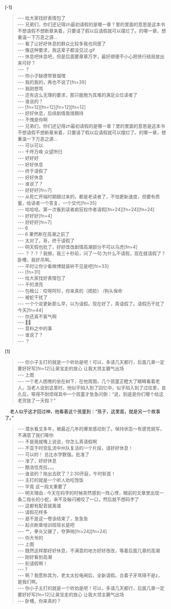 
[-1] 
>--- 给大家找好表情包了<br>
>--- 兄弟们，你们还记得zh最初请假的是哪一章？里的里面的意思是这本书不想请假不想断章来着，只要请了假以后请假就可以摆烂了。的哪一章，想重温一下万恶之源…<br>
>--- 看了让好好休息的群众比较多我也同感了<br>
>--- 像这种要求，我这辈子都没见过.gif<br>
>--- 休息吧休息吧，但是后面要章章万字，最好顺便不小心把侠行结局放出来可好？<br>
>--- ？<br>
>--- 你小子缺德带冒烟嘿<br>
>--- 我的我的，再也不说了[fn=39]<br>
>--- 我刚想骂<br>
>--- 还有这么无理的要求，那只能勉为其难的满足众位读者了<br>
>--- 谁说的？<br>
>--- [fn=12][fn=12][fn=12][fn=12]<br>
>--- 好好休息，后续剧情我很期待<br>
>--- 不愧是你啊<br>
>--- 兄弟们，你们还记得zh最初请假的是哪一章？里的里面的意思是这本书不想请假不想断章来着，只要请了假以后请假就可以摆烂了。的哪一章，想重温一下万恶之源…<br>
>--- 可以可以<br>
>--- 千呼万唤 众望所归<br>
>--- 好好好<br>
>--- 好好休息<br>
>--- 终于请假了<br>
>--- 好好休息<br>
>--- 谁说了？<br>
>--- 好好好[fn=7]<br>
>--- 从死亡开端时期跟过来的，都是老读者了，不怕更新速度，但要有质量，给读者一个答复，一个交代[fn=35]<br>
>--- 哈哈哈，第一次看到读者疯狂权作者请假[fn=24][fn=24][fn=24]<br>
>--- 好好好[fn=4]<br>
>--- 好好好[fn=7]<br>
>--- 6<br>
>--- 6   果然断在高潮之前了<br>
>--- 太对了，哥，终于请假了<br>
>--- 明天假也批了，好好改改剧情高潮部分不可以马虎[fn=4]<br>
>--- ？？？？我擦，我三十秒前，问了一句:为什么不请假，现在就请假了？卧槽，我好吊啊。<br>
>--- 平时让你少看微博就装听不见是吧[fn=33]<br>
>--- [fn=31]<br>
>--- 给大家找好表情包了<br>
>--- 干的漂亮<br>
>--- 包租公：哎呀阿珍，你来真的（捂脸）    /狗头保命<br>
>--- 被蛇干扰了<br>
>--- 一个个说更新那么早，以为请假。现在好了，真请假了。请假历干扰了今天[fn=44]<br>
>--- 你还真不客气啊<br>
>--- 👿👿<br>
>--- 意料之中的事<br>
>--- 谁说了？<br>
>--- ？<br>

[1] 
>--- 你小子主打的就是一个听劝是吧！可以，多请几天都行，后面几章一定要好好写[fn=12]让昊宝走的放心 让我大领主霸气出场<br>
>--- 上图<br>
>--- 一个老人困倦的坐在树下，在他周围，几个孩童正瞪大了眼睛看着老人，当老人说到这里时，他似乎陷入到了回忆中，似乎陷入到了过往里，良久后，等得不耐烦得其中一个孩童才急急问倒：“说，到底是你们哪个给这老货放了一天假？”

    老人似乎这才回过神，他看着这个孩童到：“孩子，这里面，就是另一个故事了。”<br>
>--- 潜水看文多年，被最近几年的爆发感动到了。保持状态～有感觉就写，不满意了我们等你<br>
>--- 不是我就嘴上说说，你怎么真请假啊<br>
>--- 不亚于时空乱流中州队复活的一个片段，请好好休息！<br>
>--- 可以的！ 总比水字数强。批准了<br>
>--- 准了，好好休息<br>
>--- 酷洛恰克拉。。。<br>
>--- 谁说的？拖出去砍了？2:30开庭，午时斩首！<br>
>--- 主打的就是一个听人劝吃饱饭<br>
>--- 毕竟 这一段太重要了<br>
>--- 明天理由 : 今天在码字的时候突然感到一阵心悸，眼前的文章里出现一条二指长的小蛇，来不及躲闪被咬了一口，然后就不想码字了<br>
>--- 这都有配音就离谱<br>
>--- 请假花样多<br>
>--- 是不是这一卷该结束了，急急急<br>
>--- 起点断章培训班班长是吧<br>
>--- 艹，拳头又硬了，夺笋呐[fn=24][fn=24]<br>
>--- 你大爷的<br>
>--- 上图<br>
>--- 既然这样那好好休息，不满意的地方好好改改，等着后面几章的高潮<br>
>--- 刚好看到高潮<br>
>--- 别请假啊！<br>
>--- ?<br>
>--- 啊？我愿称其为，老太太拉电闸后，全新请假。合着子牙骂得不是z，是我们啊。<br>
>--- 你小子主打的就是一个听劝是吧！可以，多请几天都行，后面几章一定要好好写[fn=12]让昊宝走的放心 让我大领主霸气出场<br>
>--- 卧槽，你来真的？<br>
